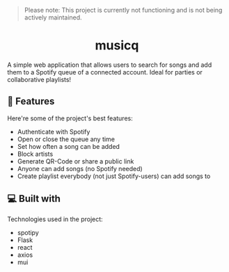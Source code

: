 >Please note: This project is currently not functioning and is not being actively maintained.   
<h1 align="center" id="title">musicq</h1>

<p id="description">A simple web application that allows users to search for songs and add them to a Spotify queue of a connected account. Ideal for parties or collaborative playlists!</p>

 
  
<h2>🧐 Features</h2>

Here're some of the project's best features:

*   Authenticate with Spotify
*   Open or close the queue any time
*   Set how often a song can be added
*   Block artists
*   Generate QR-Code or share a public link
*   Anyone can add songs (no Spotify needed)
*   Create playlist everybody (not just Spotify-users) can add songs to

  
  
<h2>💻 Built with</h2>

Technologies used in the project:

*   spotipy
*   Flask
*   react
*   axios
*   mui